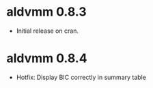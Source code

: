 # aldvmm 0.8.3

* Initial release on cran.

# aldvmm 0.8.4

* Hotfix: Display BIC correctly in summary table
